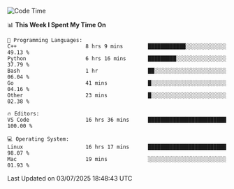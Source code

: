 
<!--START_SECTION:waka-->
![Code Time](http://img.shields.io/badge/Code%20Time-3%2C567%20hrs%208%20mins-blue)

📊 **This Week I Spent My Time On** 

```text
💬 Programming Languages: 
C++                      8 hrs 9 mins        ████████████░░░░░░░░░░░░░   49.13 % 
Python                   6 hrs 16 mins       █████████░░░░░░░░░░░░░░░░   37.79 % 
Bash                     1 hr                ██░░░░░░░░░░░░░░░░░░░░░░░   06.04 % 
Go                       41 mins             █░░░░░░░░░░░░░░░░░░░░░░░░   04.16 % 
Other                    23 mins             █░░░░░░░░░░░░░░░░░░░░░░░░   02.38 % 

🔥 Editors: 
VS Code                  16 hrs 36 mins      █████████████████████████   100.00 % 

💻 Operating System: 
Linux                    16 hrs 17 mins      █████████████████████████   98.07 % 
Mac                      19 mins             ░░░░░░░░░░░░░░░░░░░░░░░░░   01.93 % 
```


 Last Updated on 03/07/2025 18:48:43 UTC
<!--END_SECTION:waka-->

